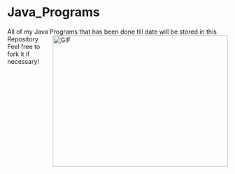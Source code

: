 # Java_Programs
All of my Java Programs that has been done till date will be stored in this Repository
<img align="right" alt="GIF" height="300px" width="400px" src="https://stackify.com/wp-content/uploads/2018/09/Java-Debugging-Tips-1280x720.jpg"/>
Feel free to fork it if necessary!

